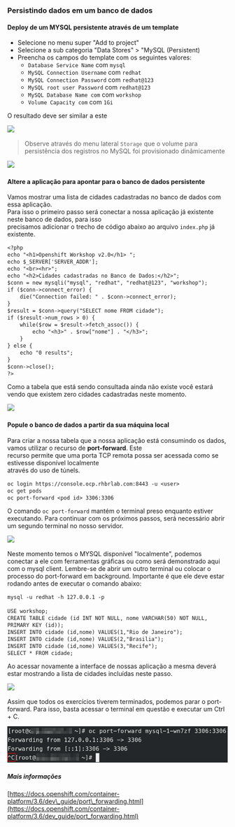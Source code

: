 ### Persistindo dados em um banco de dados

#### Deploy de um MYSQL persistente através de um template

* Selecione no menu super "Add to project"
* Selecione a sub categoria "Data Stores" &gt; "MySQL \(Persistent\) 
* Preencha os campos do template com os seguintes valores:
  * `Database Service Name` com `mysql`
  * `MySQL Connection Username` com `redhat`
  * `MySQL Connection Password` com `redhat@123`
  * `MySQL root user Password` com `redhat@123`
  * `MySQL Database Name com` com `workshop`
  * `Volume Capacity com` com `1Gi`

O resultado deve ser similar a este

![](https://storage.googleapis.com/workshop-openshift/mysql-persistent.png)

> Observe através do menu lateral `Storage` que o volume para persistência dos registros no MySQL foi provisionado dinâmicamente

![](https://storage.googleapis.com/workshop-openshift/mysql-storage.png)

#### Altere a aplicação para apontar para o banco de dados persistente

Vamos mostrar uma lista de cidades cadastradas no banco de dados com essa aplicação.  
Para isso o primeiro passo será conectar a nossa aplicação já existente neste banco de dados, para isso  
precisamos adicionar o trecho de código abaixo ao arquivo `index.php` já existente.

```
<?php
echo "<h1>Openshift Workshop v2.0</h1> ";
echo $_SERVER['SERVER_ADDR'];
echo "<br><hr>";
echo "<h2>Cidades cadastradas no Banco de Dados:</h2>";
$conn = new mysqli("mysql", "redhat", "redhat@123", "workshop");
if ($conn->connect_error) {
    die("Connection failed: " . $conn->connect_error);
}
$result = $conn->query("SELECT nome FROM cidade");
if ($result->num_rows > 0) {
    while($row = $result->fetch_assoc()) {
        echo "<h3>" . $row["nome"] . "</h3>";
    }
} else {
    echo "0 results";
}
$conn->close();
?>
```

Como a tabela que está sendo consultada ainda não existe você estará vendo que existem zero cidades cadastradas neste momento.

![](https://storage.googleapis.com/workshop-openshift/app-zero-result.png)

#### Popule o banco de dados a partir da sua máquina local

Para criar a nossa tabela que a nossa aplicação está consumindo os dados, vamos utilizar o recurso de **port-forward**. Este  
recurso permite que uma porta TCP remota possa ser acessada como se estivesse disponível localmente  
através do uso de túnels.

```
oc login https://console.ocp.rhbrlab.com:8443 -u <user>
oc get pods 
oc port-forward <pod id> 3306:3306
```

O comando `oc port-forward` mantém o terminal preso enquanto estiver executando. Para continuar com os próximos passos, será necessário abrir um segundo terminal no nosso servidor.

![](https://storage.googleapis.com/workshop-openshift/port-forward.png)

Neste momento temos o MYSQL disponível "localmente", podemos conectar a ele com ferramentas gráficas ou como será demonstrado aqui com o mysql client. Lembre-se de abrir um outro terminal ou colocar o processo do port-forward em background. Importante é que ele deve estar rodando antes de executar o comando abaixo:

```
mysql -u redhat -h 127.0.0.1 -p

USE workshop;
CREATE TABLE cidade (id INT NOT NULL, nome VARCHAR(50) NOT NULL, PRIMARY KEY (id));
INSERT INTO cidade (id,nome) VALUES(1,"Rio de Janeiro");
INSERT INTO cidade (id,nome) VALUES(2,"Brasilia");
INSERT INTO cidade (id,nome) VALUES(3,"Recife");
SELECT * FROM cidade;
```

Ao acessar novamente a interface de nossas aplicação a mesma deverá estar mostrando a lista de cidades incluídas neste passo.

![](https://storage.googleapis.com/workshop-openshift/app-with-results.png)

Assim que todos os exercícios tiverem terminados, podemos parar o port-forward. Para isso, basta acessar o terminal em questão e executar um Ctrl + C.

![](/assets/Selection_164.png)

##### Mais informações

[https://docs.openshift.com/container-platform/3.6/dev\_guide/port\_forwarding.html](https://docs.openshift.com/container-platform/3.6/dev_guide/port_forwarding.html)

